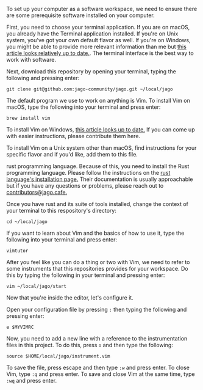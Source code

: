 To set up your computer as a software workspace, we need to ensure there are some prerequisite software installed on your computer.

First, you need to choose your terminal application. If you are on macOS, you already have the Terminal application installed. If you're on Unix system, you've got your own default flavor as well. If you're on Windows, you might be able to provide more relevant information than me but [this article looks relatively up to date.](https://towardsdatascience.com/new-windows-terminal-the-best-you-can-have-9945294707e7). The terminal interface is the best way to work with software.

Next, download this repository by opening your terminal, typing the following and pressing enter:

```
git clone git@github.com:jago-community/jago.git ~/local/jago
```

The default program we use to work on anything is Vim. To install Vim on macOS, type the following into your terminal and press enter:

```
brew install vim
```

To install Vim on Windows, [this article looks up to date.](https://www.freecodecamp.org/news/vim-windows-install-powershell/) If you can come up with easier instructions, please contribute them here.

To install Vim on a Unix system other than macOS, find instructions for your specific flavor and if you'd like, add them to this file.

 rust programming language. Because of this, you need to install the Rust programming language. Please follow the instructions on the [rust language's installation page.](https://www.rust-lang.org/learn/get-started) Their documentation is usually approachable but if you have any questions or problems, please reach out to [contributors@jago.cafe.](mailto:contributors@jago.cafe)

Once you have rust and its suite of tools installed, change the context of your terminal to this respository's directory:

```
cd ~/local/jago
```

If you want to learn about Vim and the basics of how to use it, type the following into your terminal and press enter:

```
vimtutor
```

After you feel like you can do a thing or two with Vim, we need to refer to some instruments that this repositories provides for your workspace. Do this by typing the following in your terminal and pressing enter:

```
vim ~/local/jago/start
```

Now that you're inside the editor, let's configure it.

Open your configuration file by pressing `:` then typing the following and pressing enter:

```
e $MYVIMRC
```

Now, you need to add a new line with a reference to the instrumentation files in this project. To do this, press `o` and then type the following:

```
source $HOME/local/jago/instrument.vim
```

To save the file, press escape and then type `:w` and press enter. To close Vim, type `:q` and press enter. To save and close Vim at the same time, type `:wq` and press enter.
